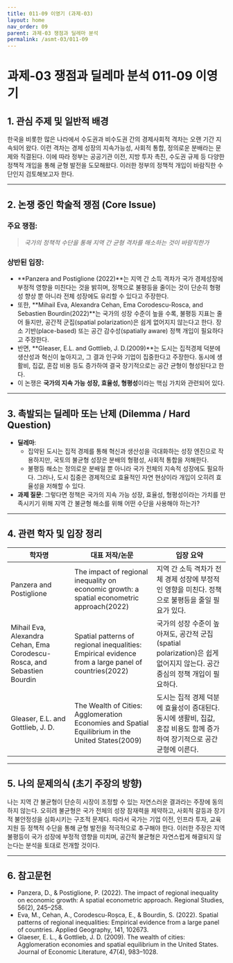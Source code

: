 ```yaml
---
title: 011-09 이영기 (과제-03)
layout: home
nav_order: 09
parent: 과제-03 쟁점과 딜레마 분석
permalink: /asmt-03/011-09
---
```


# 과제-03 쟁점과 딜레마 분석 011-09 이영기 

## 1. 관심 주제 및 일반적 배경

한국을 비롯한 많은 나라에서 수도권과 비수도권 간의 경제사회적 격차는 오랜 기간 지속되어 왔다. 이런 격차는 경제 성장의 지속가능성, 사회적 통합, 정의로운 분배라는 문제와 직결된다. 이에 따라 정부는 공공기관 이전, 지방 투자 촉진, 수도권 규제 등 다양한 정책적 개입을 통해 균형 발전을 도모해왔다. 이러한 정부의 정책적 개입이 바람직한 수단인지 검토해보고자 한다.


---

## 2. 논쟁 중인 학술적 쟁점 (Core Issue)

### 주요 쟁점:  

> *국가의 정책적 수단을 통해 지역 간 균형 격차를 해소하는 것이 바람직한가*

### 상반된 입장:
- **Panzera and Postiglione (2022)**는 지역 간 소득 격차가 국가 경제성장에 부정적 영향을 미친다는 것을 밝히며, 정책으로 불평등을 줄이는 것이 단순히 형평성 향상 뿐 아니라 전체 성장에도 유리할 수 있다고 주장한다.
- 또한, **Mihail Eva, Alexandra Cehan, Ema Corodescu-Rosca, and Sebastien Bourdin(2022)**는 국가의 성장 수준이 높을 수록, 불평등 지표는 줄어 들지만, 공간적 군집(spatial polarization)은 쉽게 없어지지 않는다고 한다. 장소 기반(place-based) 또는 공간 감수성(spatially aware) 정책 개입이 필요하다고 주장한다.
- 반면, **Gleaser, E.L. and Gottlieb, J. D.(2009)**는 도시는 집적경제 덕분에 생산성과 혁신이 높아지고, 그 결과 인구와 기업이 집중한다고 주장한다. 동시에 생활비, 집값, 혼잡 비용 등도 증가하여 결국 장기적으로는 공간 균형이 형성된다고 한다.
- 이 논쟁은 **국가의 지속 가능 성장, 효율성, 형평성**이라는 핵심 가치와 관련되어 있다.

---

## 3. 촉발되는 딜레마 또는 난제 (Dilemma / Hard Question)

- **딜레마**: 
  - 집약된 도시는 집적 경제를 통해 혁신과 생산성을 극대화하는 성장 엔진으로 작용하지만, 국토의 불균형 성장은 분배의 형평성, 사회적 통합을 저해한다.
  - 불평등 해소는 정의로운 분배일 뿐 아니라 국가 전체의 지속적 성장에도 필요하다. 그러나, 도시 집중은 경제적으로 효율적인 자연 현상이라 개입이 오히려 효율성을 저해할 수 있다.
- **과제 질문**: 그렇다면 정책은 국가의 지속 가능 성장, 효율성, 형평성이라는 가치를 만족시키기 위해 지역 간 불균형 해소를 위해 어떤 수단을 사용해야 하는가?

---

## 4. 관련 학자 및 입장 정리

| 학자명             | 대표 저작/논문                                   | 입장 요약 |
|--------------------|---------------------------------------------------|-----------|
| Panzera and Postiglione   | The impact of regional inequality on economic growth: a spatial econometric approach(2022)   | 지역 간 소득 격차가 전체 경제 성장에 부정적인 영향을 미친다. 정책으로 불평등을 줄일 필요가 있다. |
| Mihail Eva, Alexandra Cehan, Ema Corodescu-Rosca, and Sebastien Bourdin    | Spatial patterns of regional inequalities: Empirical evidence from a large panel of countries(2022)                               | 국가의 성장 수준이 높아져도, 공간적 군집(spatial polarization)은 쉽게 없어지지 않는다. 공간 중심의 정책 개입이 필요하다. |
| Gleaser, E.L. and Gottlieb, J. D.     | The Wealth of Cities: Agglomeration Economies and Spatial Equilibrium in the United States(2009) | 도시는 집적 경제 덕분에 효율성이 증대된다. 동시에 생활비, 집값, 혼잡 비용도 함께 증가하여 장기적으로 공간 균형에 이른다. |


---

## 5. 나의 문제의식 (초기 주장의 방향)

나는 지역 간 불균형이 단순히 시장이 조정할 수 있는 자연스러운 결과라는 주장에 동의하지 않는다. 오히려 불균형은 국가 전체의 성장 잠재력을 제약하고, 사회적 갈등과 장기적 불안정성을 심화시키는 구조적 문제다. 따라서 국가는 기업 이전, 인프라 투자, 교육 지원 등 정책적 수단을 통해 균형 발전을 적극적으로 추구해야 한다. 이러한 주장은 지역 불평등이 국가 성장에 부정적 영향을 미치며, 공간적 불균형은 자연스럽게 해결되지 않는다는 분석을 토대로 전개할 것이다.

---

## 6. 참고문헌

- Panzera, D., & Postiglione, P. (2022). The impact of regional inequality on economic growth: A spatial econometric approach. Regional Studies, 56(2), 245–258. 
- Eva, M., Cehan, A., Corodescu-Roșca, E., & Bourdin, S. (2022). Spatial patterns of regional inequalities: Empirical evidence from a large panel of countries. Applied Geography, 141, 102673.
- Glaeser, E. L., & Gottlieb, J. D. (2009). The wealth of cities: Agglomeration economies and spatial equilibrium in the United States. Journal of Economic Literature, 47(4), 983–1028.